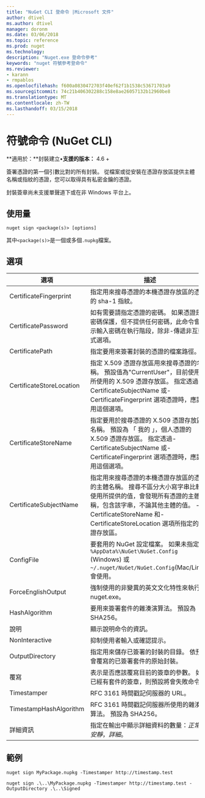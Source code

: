 ```yaml
---
title: "NuGet CLI 登命令 |Microsoft 文件"
author: dtivel
ms.author: dtivel
manager: doronm
ms.date: 03/06/2018
ms.topic: reference
ms.prod: nuget
ms.technology: 
description: "Nuget.exe 登命令參考"
keywords: "nuget 符號參考登命令"
ms.reviewer:
- karann
- rmpablos
ms.openlocfilehash: f600a0830472703f40ef62f1b1538c53671703a9
ms.sourcegitcommit: 74c21b406302288c158e8ae26057132b12960be8
ms.translationtype: MT
ms.contentlocale: zh-TW
ms.lasthandoff: 03/15/2018
---
```

# <a name="sign-command-nuget-cli"></a>符號命令 (NuGet CLI)

**適用於：**封裝建立&bullet;**支援的版本：** 4.6 +

簽署憑證的第一個引數比對的所有封裝。 從檔案或從安裝在憑證存放區提供主體名稱或指紋的憑證，您可以取得具有私密金鑰的憑證。

封裝簽章尚未支援單聲道下或在非 Windows 平台上。

## <a name="usage"></a>使用量

```cli
nuget sign <package(s)> [options]
```

其中`<package(s)>`是一個或多個`.nupkg`檔案。

## <a name="options"></a>選項

| 選項 | 描述 |
| --- | --- |
| CertificateFingerprint | 指定用來搜尋憑證的本機憑證存放區的憑證的 sha-1 指紋。 |
| CertificatePassword | 如有需要請指定憑證的密碼。 如果憑證是受密碼保護，但不提供任何密碼，此命令會提示輸入密碼在執行階段，除非-傳遞非互動式選項。 |
| CertificatePath | 指定要用來簽署封裝的憑證的檔案路徑。 |
| CertificateStoreLocation | 指定 X.509 憑證存放區用來搜尋憑證的名稱。 預設值為"CurrentUser"，目前使用者所使用的 X.509 憑證存放區。 指定透過-CertificateSubjectName 或-CertificateFingerprint 選項憑證時，應該使用這個選項。 |
| CertificateStoreName | 指定要用於搜尋憑證的 X.509 憑證存放區的名稱。 預設為 「 我的 」，個人憑證的 X.509 憑證存放區。 指定透過-CertificateSubjectName 或-CertificateFingerprint 選項憑證時，應該使用這個選項。 |
| CertificateSubjectName | 指定用來搜尋憑證的本機憑證存放區的憑證的主體名稱。  搜尋不區分大小寫字串比較，使用所提供的值，會發現所有憑證的主體名稱，包含該字串，不論其他主體的值。  -CertificateStoreName 和-CertificateStoreLocation 選項所指定的憑證存放區。 |
| ConfigFile | 要套用的 NuGet 設定檔案。 如果未指定， `%AppData%\NuGet\NuGet.Config` (Windows) 或`~/.nuget/NuGet/NuGet.Config`(Mac/Linux) 會使用。|
| ForceEnglishOutput | 強制使用的非變異的英文文化特性來執行 nuget.exe。 |
| HashAlgorithm | 要用來簽署套件的雜湊演算法。 預設為 SHA256。 |
| 說明 | 顯示說明命令的資訊。 |
| NonInteractive | 抑制使用者輸入或確認提示。 |
| OutputDirectory | 指定用來儲存已簽署的封裝的目錄。 依預設會覆寫的已簽署套件的原始封裝。 |
| 覆寫 | 表示是否應該覆寫目前的簽章的參數。 如果已經有套件的簽章，則預設將會失敗命令。 |
| Timestamper | RFC 3161 時間戳記伺服器的 URL。 |
| TimestampHashAlgorithm | RFC 3161 時間戳記伺服器所使用的雜湊演算法。 預設為 SHA256。 |
| 詳細資訊 | 指定在輸出中顯示詳細資料的數量：*正常*，*安靜*，*詳細*。 |

## <a name="examples"></a>範例

```cli
nuget sign MyPackage.nupkg -Timestamper http://timestamp.test

nuget sign .\..\MyPackage.nupkg -Timestamper http://timestamp.test -OutputDirectory .\..\Signed
```